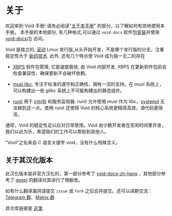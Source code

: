 # 关于

欢迎来到 Void 手册! 请务必阅读"[关于本手册](./about-this-handbook.md)" 的部分，以了解如何有效地使用本手册。
本手册的本地部分, 有几种格式,可以通过 `void-docs` 软件包[安装](../xbps/index.md)并使用 [void-docs(1)](https://man.voidlinux.org/void-docs.1) 访问。

Void 是独立的, [滚动](https://en.wikipedia.org/wiki/Rolling_release) Linux 发行版,从头开始开发，不是哪个发行版的分支。注重稳定性大于
[新的技术](https://en.wikipedia.org/wiki/Bleeding_edge_technology). 此外, 还有几个特点使 Void 成为独一无二的存在
 
-  [XBPS](https://github.com/void-linux/xbps) 软件包管理, 它是速度极快, 由 Void 内部开发, XBPS 在更新软件包前会检查兼容性，确保更新不会破坏依赖。
-  [musl libc](https://musl.libc.org/), 专注于标准的遵守和正确性，拥有一流的支持。在 musl 系统上，可以构建出一些 glibc 系统上不可能构建出的静态组件。
   
- [runit](../config/services/index.md) 用于
   [init(8)](https://man.voidlinux.org/init.8) 和服务监视器. runit 允许使用 musl 作为 libc，[systemd](https://www.freedesktop.org/wiki/Software/systemd/) 无法做到这一点。使用 runit 还使得 Void 的核心系统更精简高效，源代码更简洁。

通常，Void 的稳定性足以应对日常使用。Void 由少数开发者在空闲时间里开发，我们以此为乐，希望我们的工作可以帮助到其他人。

“Void”之名来自 C 语言关键字 void，没有什么特殊含义。

## 关于其汉化版本

此汉化版本是非官方汉化的，第一部分参考了 [void-docs-zh-hans](https://github.com/fenprace/void-docs-zh-hans) ，其他部分参考了 [deepl](https://deepl.com) 的翻译对其进行了增删改。

如有什么翻译漏洞请提交 `issue` 或 `fork` 之后合并提交。还可以进群交流： [Telegram 群](https://t.me/voidlinux_zh)、[Matrix 群](https://matrix.to/#/#voidlinux-zh:mozilla.org)

其仓库链接是 [这里](https://github.com/voidlinux-zh-association/void-docs-zh-cn/) 
